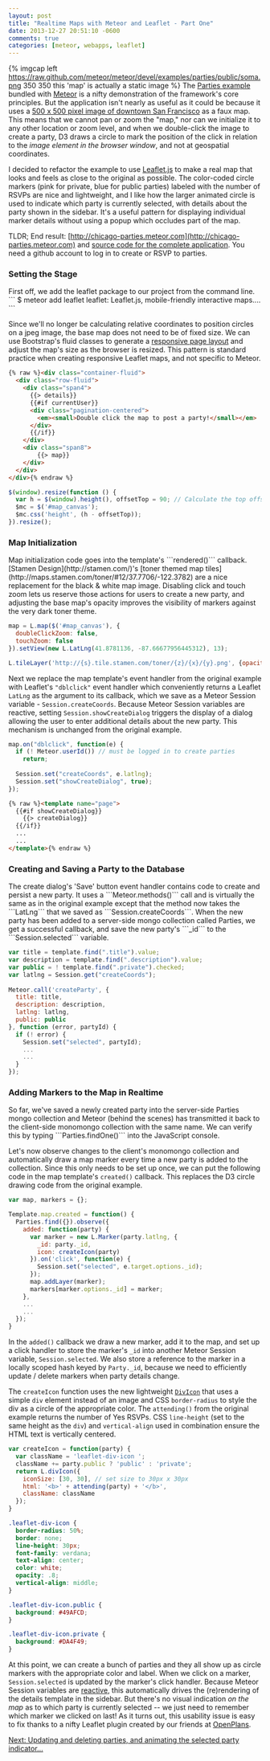 ```yaml
---
layout: post
title: "Realtime Maps with Meteor and Leaflet - Part One"
date: 2013-12-27 20:51:10 -0600
comments: true
categories: [meteor, webapps, leaflet]
---
```


{% imgcap left https://raw.github.com/meteor/meteor/devel/examples/parties/public/soma.png 350 350 this 'map' is actually a static image %} 
The [Parties example](https://www.meteor.com/examples/parties) bundled with [Meteor](http://www.meteor.com) is a nifty demonstration of the framework's core principles. But the application isn't nearly as useful as it could be because it uses a [500 x 500 pixel image of downtown San Francisco](https://github.com/meteor/meteor/blob/devel/examples/parties/public/soma.png) as a faux map. This means that we cannot pan or zoom the "map," nor can we initialize it to any other location or zoom level, and when we double-click the image to create a party, D3 draws a circle to mark the position of the click in relation to the _image element in the browser window_, and not at geospatial coordinates. 

I decided to refactor the example to use [Leaflet.js](http://leafletjs.com/) to make a real map that looks and feels as close to the original as possible. The color-coded circle markers (pink for private, blue for public parties) labeled with the number of RSVPs are nice and lightweight, and I like how the larger animated circle is used to indicate which party is currently selected, with details about the party shown in the sidebar. It's a useful pattern for displaying individual marker details without using a popup which occludes part of the map.

TLDR; End result: [http://chicago-parties.meteor.com](http://chicago-parties.meteor.com) and [source code for the complete application](https://github.com/pkaushik/parties). You need a github account to log in to create or RSVP to parties.

<h3>Setting the Stage</h3>
First off, we add the leaflet package to our project from the command line. 
```
$ meteor add leaflet
leaflet: Leaflet.js, mobile-friendly interactive maps....
```

Since we'll no longer be calculating relative coordinates to position circles on a jpeg image, the base map does not need to be of fixed size. We can use Bootstrap's fluid classes to generate a [responsive page layout](http://getbootstrap.com/2.3.2/scaffolding.html#responsive) and adjust the map's size as the browser is resized. This pattern is standard practice when creating responsive Leaflet maps, and not specific to Meteor. 

``` html
{% raw %}<div class="container-fluid">
  <div class="row-fluid">
    <div class="span4">
      {{> details}}
      {{#if currentUser}}
      <div class="pagination-centered">
        <em><small>Double click the map to post a party!</small></em>
      </div>
      {{/if}}
    </div>
    <div class="span8">
        {{> map}}
    </div>
  </div>
</div>{% endraw %}
```

``` js
$(window).resize(function () {
  var h = $(window).height(), offsetTop = 90; // Calculate the top offset
  $mc = $('#map_canvas');
  $mc.css('height', (h - offsetTop));
}).resize();
```

<h3>Map Initialization</h3>
Map initialization code goes into the template's ```rendered()``` callback. [Stamen Design](http://stamen.com/)'s [toner themed map tiles](http://maps.stamen.com/toner/#12/37.7706/-122.3782) are a nice replacement for the black & white map image. Disabling click and touch zoom lets us reserve those actions for users to create a new party, and adjusting the base map's opacity improves the visibility of markers against the very dark toner theme. 

``` js
map = L.map($('#map_canvas'), {
  doubleClickZoom: false,
  touchZoom: false
}).setView(new L.LatLng(41.8781136, -87.66677956445312), 13);

L.tileLayer('http://{s}.tile.stamen.com/toner/{z}/{x}/{y}.png', {opacity: .5}).addTo(map);
```

Next we replace the map template's event handler from the original example with Leaflet's ```"dblclick"``` event handler which conveniently returns a Leaflet ```LatLng``` as the argument to its callback, which we save as a Meteor Session variable - ```Session.createCoords```. Because Meteor Session variables are reactive, setting ```Session.showCreateDialog``` triggers the display of a dialog allowing the user to enter additional details about the new party. This mechanism is unchanged from the original example.

``` js
map.on("dblclick", function(e) {
  if (! Meteor.userId()) // must be logged in to create parties
    return;
  
  Session.set("createCoords", e.latlng);
  Session.set("showCreateDialog", true);
});
```
``` html 
{% raw %}<template name="page">
  {{#if showCreateDialog}}
    {{> createDialog}}
  {{/if}}
  ...
  ...
</template>{% endraw %}
```

<h3>Creating and Saving a Party to the Database</h3>
The create dialog's 'Save' button event handler contains code to create and persist a new party. It uses a ```Meteor.methods()``` call and is virtually the same as in the original example except that the method now takes the ```LatLng``` that we saved as ```Session.createCoords```. When the new party has been added to a server-side mongo collection called Parties, we get a successful callback, and save the new party's ```_id``` to the ```Session.selected``` variable. 

``` js
var title = template.find(".title").value;
var description = template.find(".description").value;
var public = ! template.find(".private").checked;
var latlng = Session.get("createCoords");
   
Meteor.call('createParty', {
  title: title,
  description: description,
  latlng: latlng,
  public: public
}, function (error, partyId) {
  if (! error) {
    Session.set("selected", partyId);
    ...
    ...
  }
});
```

<h3>Adding Markers to the Map in Realtime</h3>
So far, we've saved a newly created party into the server-side Parties mongo collection and Meteor (behind the scenes) has transmitted it back to the client-side monomongo collection with the same name. We can verify this by typing ```Parties.findOne()``` into the JavaScript console. 

Let's now observe changes to the client's monomongo collection and automatically draw a map marker every time a new party is added to the collection. Since this only needs to be set up once, we can put the following code in the map template's ```created()``` callback. This replaces the D3 circle drawing code from the original example.

``` js
var map, markers = {};

Template.map.created = function() {
  Parties.find({}).observe({
    added: function(party) {
      var marker = new L.Marker(party.latlng, {
        _id: party._id,
        icon: createIcon(party)
      }).on('click', function(e) {
        Session.set("selected", e.target.options._id);
      });      
      map.addLayer(marker);
      markers[marker.options._id] = marker;
    },
    ...
    ...
  });
}
```
In the ```added()``` callback we draw a new marker, add it to the map, and set up a click handler to store the marker's ```_id``` into another Meteor Session variable, ```Session.selected```. We also store a reference to the marker in a locally scoped hash keyed by ```Party._id```, because we need to efficiently update / delete markers when party details change. 

The ```createIcon``` function uses the new lightweight [```DivIcon```](http://leafletjs.com/reference.html#divicon) that uses a simple ```div``` element instead of an image and CSS ```border-radius``` to style the div as a circle of the appropriate color. The ```attending()``` from the original example returns the number of Yes RSVPs. CSS ```line-height``` (set to the same height as the ```div```) and ```vertical-align``` used in combination ensure the HTML text is vertically centered.

``` js
var createIcon = function(party) {
  var className = 'leaflet-div-icon ';
  className += party.public ? 'public' : 'private';
  return L.divIcon({
    iconSize: [30, 30], // set size to 30px x 30px
    html: '<b>' + attending(party) + '</b>',
    className: className  
  });
}
```
``` css
.leaflet-div-icon {
  border-radius: 50%;
  border: none;
  line-height: 30px; 
  font-family: verdana;
  text-align: center;
  color: white;
  opacity: .8;
  vertical-align: middle;
}

.leaflet-div-icon.public { 
  background: #49AFCD; 
}

.leaflet-div-icon.private { 
  background: #DA4F49; 
}
```
At this point, we can create a bunch of parties and they all show up as circle markers with the appropriate color and label. When we click on a marker, ```Session.selected``` is updated by the marker's click handler. Because Meteor Session variables are [reactive](http://docs.meteor.com/#reactivity), this automatically drives the (re)rendering of the details template in the sidebar. But there's no visual indication _on the map_ as to which party is currently selected -- we just need to remember which marker we clicked on last! As it turns out, this usability issue is easy to fix thanks to a nifty Leaflet plugin created by our friends at [OpenPlans](http://openplans.org/).


[Next: Updating and deleting parties, and animating the selected party indicator...]({{root_dir}}/blog/2013/12/28/realtime-maps-with-meteor-and-leaflet-part-2/)

